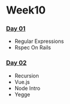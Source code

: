 # Week10

### [Day 01](./#day-01)

* Regular Expressions
* Rspec On Rails

### [Day 02](./#day-02)

* Recursion
* Vue.js
* Node Intro
* Yegge

